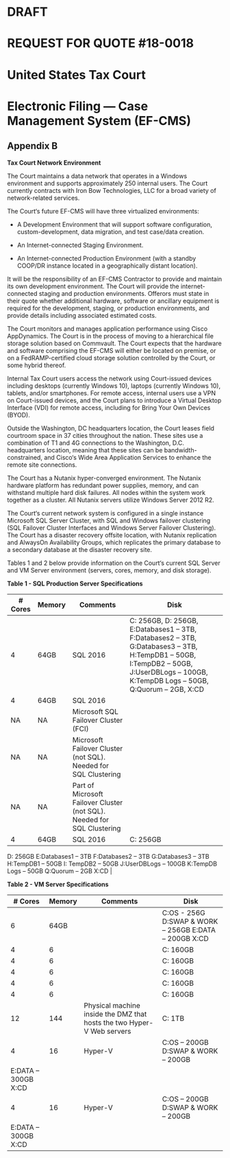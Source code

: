 # DRAFT
# REQUEST FOR QUOTE #18-0018
# United States Tax Court
# Electronic Filing — Case Management System (EF-CMS)

## Appendix B

**Tax Court Network Environment**

The Court maintains a data network that operates in a Windows environment and supports approximately 250 internal users.  The Court currently contracts with Iron Bow Technologies, LLC for a broad variety of network-related services.

The Court‘s future EF-CMS will have three virtualized environments:

- A Development Environment that will support software configuration, custom-development, data migration, and test case/data creation.

- An Internet-connected Staging Environment.

- An Internet-connected Production Environment (with a standby COOP/DR instance located in a geographically distant location).

It will be the responsibility of an EF-CMS Contractor to provide and maintain its own development environment.  The Court will provide the internet-connected staging and production environments.  Offerors must state in their quote whether additional hardware, software or ancillary equipment is required for the development, staging, or production environments, and provide details including associated estimated costs.

The Court monitors and manages application performance using Cisco AppDynamics.  The Court is in the process of moving to a hierarchical file storage solution based on Commvault.  The Court expects that the hardware and software comprising the EF-CMS will either be located on premise, or on a FedRAMP-certified cloud storage solution controlled by the Court, or some hybrid thereof.

Internal Tax Court users access the network using Court-issued devices including desktops (currently Windows 10), laptops (currently Windows 10), tablets, and/or smartphones.  For remote access, internal users use a VPN on Court-issued devices, and the Court plans to introduce a Virtual Desktop Interface (VDI) for remote access, including for Bring Your Own Devices (BYOD).

Outside the Washington, DC headquarters location, the Court leases field courtroom space in 37 cities throughout the nation.  These sites use a combination of T1 and 4G connections to the Washington, D.C. headquarters location, meaning that these sites can be bandwidth-constrained, and Cisco‘s Wide Area Application Services to enhance the remote site connections.

The Court has a Nutanix hyper-converged environment.  The Nutanix hardware platform has redundant power supplies, memory, and can withstand multiple hard disk failures.  All nodes within the system work together as a cluster.  All Nutanix servers utilize Windows Server 2012 R2.

The Court‘s current network system is configured in a single instance Microsoft SQL Server Cluster, with SQL and Windows failover clustering (SQL Failover Cluster Interfaces and Windows Server Failover Clustering).  The Court has a disaster recovery offsite location, with Nutanix replication and AlwaysOn Availability Groups, which replicates the primary database to a secondary database at the disaster recovery site.

Tables 1 and 2 below provide information on the Court‘s current SQL Server and VM Server environment (servers, cores, memory, and disk storage).

**Table 1 - SQL Production Server Specifications**

| **# Cores** | **Memory** | **Comments** | **Disk** |
| --- | --- | --- | --- |
| 4 | 64GB | SQL 2016 | C: 256GB, D: 256GB, E:Databases1 – 3TB, F:Databases2 – 3TB, G:Databases3 – 3TB, H:TempDB1 – 50GB, I:TempDB2 – 50GB, J:UserDBLogs – 100GB, K:TempDB Logs – 50GB, Q:Quorum – 2GB, X:CD |
| 4 | 64GB | SQL 2016 |   |
| NA | NA | Microsoft SQL Failover Cluster (FCI) |   |
| NA | NA | Microsoft Failover Cluster (not SQL). Needed for SQL Clustering |   |
| NA | NA | Part of Microsoft Failover Cluster (not SQL). Needed for SQL Clustering |   |
| 4 | 64GB | SQL 2016 | C: 256GB
D: 256GB E:Databases1 – 3TB F:Databases2 – 3TB G:Databases3 – 3TB H:TempDB1 – 50GB
I: TempDB2 – 50GB
J:UserDBLogs – 100GB K:TempDB Logs – 50GB Q:Quorum – 2GB
X:CD |



**Table 2 - VM Server Specifications**

| **# Cores** | **Memory** | **Comments** | **Disk** |
| --- | --- | --- | --- |
| 6 | 64GB |   | C:OS - 256G D:SWAP & WORK – 256GB E:DATA – 200GB X:CD |
| 4 | 6 |   | C: 160GB |
| 4 | 6 |   | C: 160GB |
| 4 | 6 |   | C: 160GB |
| 4 | 6 |   | C: 160GB |
| 4 | 6 |   | C: 160GB |
| 12 | 144 | Physical machine inside the DMZ that hosts the two Hyper-V Web servers | C: 1TB |
| 4 | 16 | Hyper-V | C:OS – 200GB D:SWAP & WORK – 200GB
E:DATA – 300GB X:CD |
| 4 | 16 | Hyper-V | C:OS – 200GB D:SWAP & WORK – 200GB
E:DATA – 300GB X:CD |
